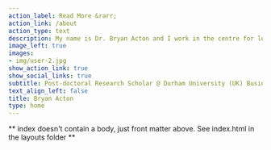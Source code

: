 ```yaml
---
action_label: Read More &rarr;
action_link: /about
action_type: text
description: My name is Dr. Bryan Acton and I work in the centre for leadership and followership with a set of wonderful colleagues including Robert Lord. I am interested in cutting-edge data analytic approaches for answering questions about our social world. I am particular interested in studying leadership in collectives.  
image_left: true
images:
- img/user-2.jpg
show_action_link: true
show_social_links: true
subtitle: Post-doctoral Research Scholar @ Durham University (UK) Business School
text_align_left: false
title: Bryan Acton
type: home
---
```


** index doesn't contain a body, just front matter above.
See index.html in the layouts folder **
